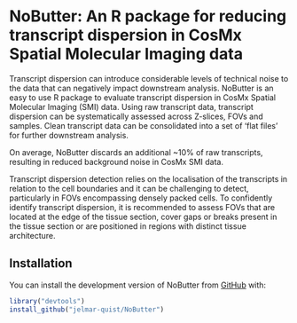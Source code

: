 
<!-- README.md is generated from README.Rmd. Please edit that file -->

# NoButter: An R package for reducing transcript dispersion in CosMx Spatial Molecular Imaging data

<!-- badges: start -->
<!-- badges: end -->

Transcript dispersion can introduce considerable levels of technical
noise to the data that can negatively impact downstream analysis.
NoButter is an easy to use R package to evaluate transcript dispersion
in CosMx Spatial Molecular Imaging (SMI) data. Using raw transcript
data, transcript dispersion can be systematically assessed across
Z-slices, FOVs and samples. Clean transcript data can be consolidated
into a set of ‘flat files’ for further downstream analysis.

On average, NoButter discards an additional ~10% of raw transcripts,
resulting in reduced background noise in CosMx SMI data.

Transcript dispersion detection relies on the localisation of the
transcripts in relation to the cell boundaries and it can be challenging
to detect, particularly in FOVs encompassing densely packed cells. To
confidently identify transcript dispersion, it is recommended to assess
FOVs that are located at the edge of the tissue section, cover gaps or
breaks present in the tissue section or are positioned in regions with
distinct tissue architecture.

## Installation

You can install the development version of NoButter from
[GitHub](https://github.com/) with:

``` r
library("devtools")
install_github("jelmar-quist/NoButter")
```
